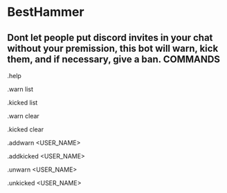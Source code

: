 # BestHammer

Dont let people put discord invites in your chat without your premission, this bot will warn, kick them, and if necessary, give a ban.
              COMMANDS
-------------------------------------------

.help

.warn list

.kicked list

.warn clear

.kicked clear

.addwarn <USER_NAME>

.addkicked <USER_NAME>

.unwarn <USER_NAME>

.unkicked <USER_NAME>

